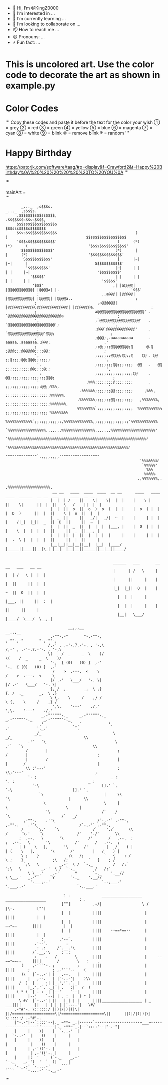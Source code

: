 - 👋 Hi, I’m @KingZ0000
- 👀 I’m interested in ...
- 🌱 I’m currently learning ...
- 💞️ I’m looking to collaborate on ...
- 📫 How to reach me ...
- 😄 Pronouns: ...
- ⚡ Fun fact: ...

<!---
KingZ0000/KingZ0000 is a ✨ special ✨ repository because its `README.md` (this file) appears on your GitHub profile.
You can click the Preview link to take a look at your changes.
--->
# This is uncolored art. Use the color code to decorate the art as shown in example.py

# Color Codes
'''
Copy these codes and paste it before the text for the color your wish
① = grey
② = red
③ = green
④ = yellow
⑤ = blue
⑥ = magenta
⑦ = cyan
⑧ = white
⑨ = blink
⑩ = remove blink
® = random
'''

# Happy Birthday 
https://patorjk.com/software/taag/#p=display&f=Crawford2&t=Happy%20Birthday%0A%20%20%20%20%20%20TO%20YOU%0A
'''

'''

mainArt = \
'''


           _..._  ,s$$$s.                                                                                          _..._  ,s$$$s.
         .$$$$$$$s$$ss$$$$,                                                                                     .$$$$$$$s$$ss$$$$,
         $$$sss$$$$s$$$$$$$                                                                                     $$$sss$$$$s$$$$$$$
         $$ss$$$$$$$$$$$$$$                                   (             )                                   $$ss$$$$$$$$$$$$$$
         '$$$s$$$$$$$$$$$$'                           )      (*)           (*)      (                           '$$$s$$$$$$$$$$$$'
          '$$$$$$$$$$$$$$'                           (*)      |             |      (*)                           '$$$$$$$$$$$$$$'
            S$$$$$$$$$$$'                             |      |~|           |~|      |                              S$$$$$$$$$$$'
             '$$$$$$$$$'                             |~|     | |           | |     |~|                              '$$$$$$$$$'
               '$$$$$'                               | |     | |           | |     | |                                '$$$$$'
                '$$$'                               ,| |a@@@@| |@@@@@@@@@@@| |@@@@a| |.                                '$$$'
                  ;                            .,a@@@| |@@@@@| |@@@@@@@@@@@| |@@@@@| |@@@@a,.                            ;
                 ;                           ,a@@@@@@| |@@@@@@@@@@@@.@@@@@@@@@@@@@@| |@@@@@@@a,                         ; 
                 ;                          a@@@@@@@@@@@@@@@@@@@@@' . `@@@@@@@@@@@@@@@@@@@@@@@@a                        ;
                 ',                         ;`@@@@@@@@@@@@@@@@@@'   .   `@@@@@@@@@@@@@@@@@@@@@';                        ',
                  ;                         ;@@@`@@@@@@@@@@@@@'     .     `@@@@@@@@@@@@@@@@'@@@;                         ;
                 ,'                         ;@@@;,.aaaaaaaaaa       .       aaaaa,,aaaaaaa,;@@@;                        ,'
                 ;                          ;;@;;;;@@@@@@@@;@      @.@      ;@@@;;;@@@@@@;;;;@@;                        ;
                 ',                         ;;;;;;;@@@@;@@;;@    @@ . @@    ;;@;;;;@@;@@@;;;;;;;                        ',
                  ',                        ;;;;;;;;@@;;;;;;;  @@   .   @@  ;;;;;;;;;;;@@;;;;@;;                         ',
                   ;                        ;;;;;;;;;;;;;;;;;@@     .     @@;;;;;;;;;;;;;;;;@@@;                          ;
                  '                     ,%%%;;;;;;;;@;;;;;;;;       .       ;;;;;;;;;;;;;;;;@@;;%%%,                      '
                                     .%%%%%%;;;;;;;@@;;;;;;;;     ,%%%,     ;;;;;;;;;;;;;;;;;;;;%%%%%%,
                                    .%%%%%%%;;;;;;;@@;;;;;;;;   ,%%%%%%%,   ;;;;;;;;;;;;;;;;;;;;%%%%%%%,
                                    %%%%%%%%`;;;;;;;;;;;;;;;;  %%%%%%%%%%%  ;;;;;;;;;;;;;;;;;;;'%%%%%%%%
                                    %%%%%%%%%%%%`;;;;;;;;;;;;,%%%%%%%%%%%%%,;;;;;;;;;;;;;;;'%%%%%%%%%%%%
                                    `%%%%%%%%%%%%%%%%%,,,,,,,%%%%%%%%%%%%%%%,,,,,,,%%%%%%%%%%%%%%%%%%%%'
                                      `%%%%%%%%%%%%%%%%%%%%%%%%%%%%%%%%%%%%%%%%%%%%%%%%%%%%%%%%%%%%%%'
                                          `%%%%%%%%%%%%%%%%%%%%%%%%%%%%%%%%%%%%%%%%%%%%%%%%%%%%%%'
                                                 """"""""""""""`,,,,,,,,,'"""""""""""""""""
                                                                `%%%%%%%'
                                                                 `%%%%%'
                                                                   %%% 
                                                                  %%%%%
                                                               .,%%%%%%%,.
                                                          ,%%%%%%%%%%%%%%%%%%%,
                         __ __   ____  ____  ____  __ __      ____   ____  ____  ______  __ __  ___     ____  __ __
                        |  |  | /    ||    \|    \|  |  |    |    \ |    ||    \|      ||  |  ||   \   /    ||  |  |
                        |  |  ||  o  ||  o  )  o  )  |  |    |  o  ) |  | |  D  )      ||  |  ||    \ |  o  ||  |  |
                        |  _  ||     ||   _/|   _/|  ~  |    |     | |  | |    /|_|  |_||  _  ||  D  ||     ||  ~  |
                        |  |  ||  _  ||  |  |  |  |___, |    |  O  | |  | |    \  |  |  |  |  ||     ||  _  ||___, |
                        |  |  ||  |  ||  |  |  |  |     |    |     | |  | |  .  \ |  |  |  |  ||     ||  |  ||     |
                        |__|__||__|__||__|  |__|  |____/     |_____||____||__|\_| |__|  |__|__||_____||__|__||____/ 

                                                                                              
                                                    ______   ___       __ __   ___   __ __                             
                                                    |      | /   \     |  |  | /   \ |  |  |                            
                                                    |      ||     |    |  |  ||     ||  |  |                            
                                                    |_|  |_||  O  |    |  ~  ||  O  ||  |  |                            
                                                      |  |  |     |    |___, ||     ||  :  |                            
                                                      |  |  |     |    |     ||     ||     |                            
                                                      |__|   \___/     |____/  \___/  \__,_|           
                      
                                __,,,__                                                               __,,,__
                        ,-""-,-"       "-,-""-,                                               ,-""-,-"       "-,-""-,
                       /,-' , .-'-.7.-'-. , '-,\                                             /,-' , .-'-.7.-'-. , '-,\
                       \(    /  _     _  \    )/                                             \(    /  _     _  \    )/
                        '-,  { (0)   (0) }  ,-'                                               '-,  { (0)   (0) }  ,-'
                         /    >  .---.  <    \                                                /    >  .---.  <     \ 
                        |/ .-'   \___/   '-. \|                                              |/ .-'   \___/   '-. \|
                        {, /  ,_       _,  \ ,}                                              {, /  ,_       _,  \ ,}
                        \ {,    \     /    ,} /                                              \ {,    \     /    ,} /
                         ',\.    '---'    ./,'                                                ',\.    '---'    ./,'
                    _.-""""""-._     _.-""""""-._                                        _.-""""""-._     _.-""""""-._
                   .'            `._.`            '.                                    .'            `._.`            '.
                 _/_                                \                                 _/_                                \\
              .'`   `\                               \                             .'`   `\                               \\
             /        |                               ;                           /        |                               ;
             |        /                               |                           |       /                                |
             \\ ;'---'                                ;                            \\;'---'                                ;
              '. ;                                 _ ;                             '. ;                                 _ ;
                `-\                            [].' `,                               `-\                           [].' `,
                   `\                           |     \\                                 `\                          |      \\
                     \                          \     |                                   \                          \     |
                      `\                       /`   _/                                     `\                       /`   _/
            ,-""-.    .'`\                   /`-,-'` .-""-,                      ,-""-.    .'`\                   /`-,-'` .-""-,
           /      `\.'    `\               /`    './`      \\                   /      `\.'    `\               /`    './`       \\
          ;  .--.   \       '\           /'       /   .--.  ;                  ;  .--.   \       '\           /'       /   .--.  ;
          | (    \   |,       '\       /'        |   /    ) |                  | (    \   |,       '\       /'        |   /    ) |
           \ ;    }             ;\   /;         `   {    ; /                    \ ;    }             ;\   /;         `   {    ; /
            `;\   \         _.-'  \ /  `-._         /   /;`                      `;\   \         _.-'  \ /  `-._         /   /;`
              \ \__.'   _.-'       Y       `-._    '.__//                          \ \__.'   _.-'       Y       `-._    '.__//
               '.___,.-'                       `-.,___.'                            '.___,.-'                       `-.,___.'
                                                                                                      
                              : .              __________________   __________________               : .
                             [""]          .-/|                  \ /                  |\-.          [""]
                             |  |          ||||                   |                   ||||          |  |
                             |  |          ||||                   |       ~~*~~       ||||          |  |
                             |  |          ||||    --==*==--      |                   ||||          |  |
                    :       .'--`.         ||||                   |                   ||||         .'--`.        :
                  : .:     /`.__.'\        ||||                   |                   ||||        /`.__.'\     : .:
                 :    .   /        \       ||||                   |     --==*==--     ||||       /        \   :    .
           (    ,-'``'-. ;          ;      ||||                   |                   ||||      ;          ; ,-'``'-.    (
           )\   |`-..-'| |   ,--.   |      ||||                   |                   ||||      |   ,--.   | |`-..-'|    )\\
          /  )  | .   :| |_.','`.`._|      ||||                   |                   ||||      |_.','`.`._| | .   :|   /  )
         ( * (  | . :  | |--'    `--|      ||||                   |                   ||||      |--'    `--| | . :  |  ( * (
          \ #/  |`-..-'| ||   | | | |      ||||__________________ | _              ___||||      ||   | | | | |`-..-'|   \#/ 
        .-"#'-. \::::::/ ||)|/|)|)|\|      ||/===================\|/===================\||      ||)|/|)|)|\| \::::::/ .-"#'-.
        |"-.-"|--`::::'--|._ ~**~ _.|------`--------------------~___~-------------------''------|._ ~**~ _.|--`::::'--|"-.-"|
        |     |    )(    |  `-..-'  |                                                           |  `-..-'  |    )(    |     |
        |     |    )(    |          |                                                           |          |    )(    |     |
        |     | ,-')('-. |          |                                                           |          | ,-')('-. |     |
        |     |(  '  `  )`-._    _.-'                                                           `-._    _.-'(  '  `  )|     |
        '-._,-' `-....-'     ````                                                                   ````     `-....-' '-._,-'
'''
